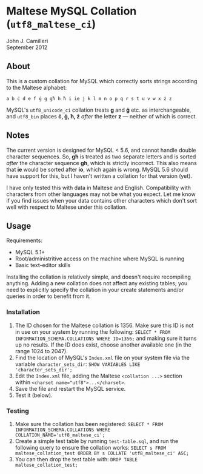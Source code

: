 # Maltese MySQL Collation (`utf8_maltese_ci`)

John J. Camilleri  
September 2012

## About

This is a custom collation for MySQL which correctly sorts strings according to the Maltese alphabet:

    a b ċ d e f ġ g għ h ħ i ie j k l m n o p q r s t u v w x ż z

MySQL's `utf8_unicode_ci` collation treats **g** and **ġ** etc. as interchangeable, and `utf8_bin` places **ċ, ġ, ħ, ż** _after_ the letter **z** — neither of which is correct. 

## Notes

The current version is designed for MySQL < 5.6, and cannot handle double character sequences. So, **għ** is treated as two separate letters and is sorted _after_ the character sequence **gh**, which is strictly incorrect. This also means that **ie** would be sorted after **io**, which again is wrong.
MySQL 5.6 should have support for this, but I haven't written a collation for that version (yet).

I have only tested this with data in Maltese and English. Compatibility with characters from other languages may not be what you expect. Let me know if you find issues when your data contains other characters which don't sort well with respect to Maltese under this collation.

## Usage

Requirements:

- MySQL 5.1+
- Root/administritive access on the machine where MySQL is running
- Basic text-editor skills

Installing the collation is relatively simple, and doesn't require recompiling anything. Adding a new collation does not affect any existing tables; you need to explicitly specify the collation in your create statements and/or queries in order to benefit from it.

### Installation

1. The ID chosen for the Maltese collation is 1356. Make sure this ID is not in use on your system by running the following:
`SELECT * FROM INFORMATION_SCHEMA.COLLATIONS WHERE ID=1356;`
and making sure it turns up no results. If the ID does exist, choose another available one (in the range 1024 to 2047).
1. Find the location of MySQL's `Index.xml` file on your system file via the variable `character_sets_dir`:
`SHOW VARIABLES LIKE 'character_sets_dir';`
1. Edit the `Index.xml` file, adding the Maltese `<collation ...>` section within `<charset name="utf8">...</charset>`.
1. Save the file and restart the MySQL service.
1. Test it (below).

### Testing

1. Make sure the collation has been registered:
`SELECT * FROM INFORMATION_SCHEMA.COLLATIONS WHERE COLLATION_NAME='utf8_maltese_ci';`
1. Create a simple test table by running `test-table.sql`, and run the following query to ensure the collation works:
`SELECT s FROM maltese_collation_test ORDER BY s COLLATE 'utf8_maltese_ci' ASC;`
1. You can then drop the test table with:
`DROP TABLE maltese_collation_test;`
